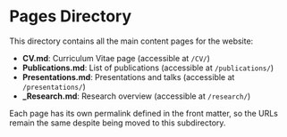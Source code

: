 # Pages Directory

This directory contains all the main content pages for the website:

- **CV.md**: Curriculum Vitae page (accessible at `/CV/`)
- **Publications.md**: List of publications (accessible at `/publications/`)
- **Presentations.md**: Presentations and talks (accessible at `/presentations/`)
- **_Research.md**: Research overview (accessible at `/research/`)

Each page has its own permalink defined in the front matter, so the URLs remain the same despite being moved to this subdirectory.
